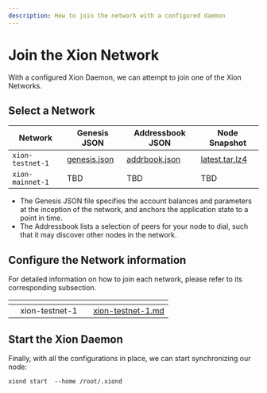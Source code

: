 ```yaml
---
description: How to join the network with a configured daemon
---
```


# Join the Xion Network

With a configured Xion Daemon, we can attempt to join one of the Xion Networks.

## Select a Network

| Network          | Genesis JSON                                                        | Addressbook JSON                                                      | Node Snapshot                                                                          |
| ---------------- | ------------------------------------------------------------------- | --------------------------------------------------------------------- | -------------------------------------------------------------------------------------- |
| `xion-testnet-1` | [genesis.json](https://files.xion-testnet-1.burnt.com/genesis.json) | [addrbook.json](https://files.xion-testnet-1.burnt.com/addrbook.json) | [latest.tar.lz4](https://files.xion-testnet-1.burnt.com/xion-testnet-1-latest.tar.lz4) |
| `xion-mainnet-1` | TBD                                                                 | TBD                                                                   | TBD                                                                                    |

- The Genesis JSON file specifies the account balances and parameters at the inception of the network, and anchors the application state to a point in time.
- The Addressbook lists a selection of peers for your node to dial, such that it may discover other nodes in the network.&#x20;

## Configure the Network information

For detailed information on how to join each network, please refer to its corresponding subsection.

<table data-view="cards"><thead><tr><th></th><th align="center"></th><th></th><th data-hidden data-card-target data-type="content-ref"></th></tr></thead><tbody><tr><td></td><td align="center">xion-testnet-1</td><td></td><td><a href="xion-testnet-1.md">xion-testnet-1.md</a></td></tr></tbody></table>

## Start the Xion Daemon

Finally, with all the configurations in place, we can start synchronizing our node:

```
xiond start  --home /root/.xiond
```
